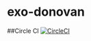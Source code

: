 # exo-donovan

##Circle CI 
[![CircleCI](https://circleci.com/gh/RSRBX07/exo-donovan.svg?style=svg)](https://circleci.com/gh/RSRBX07/exo-donovan)